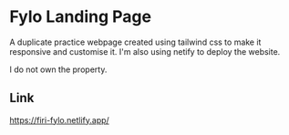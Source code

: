 
# Fylo Landing Page

A duplicate practice webpage created using tailwind css to make it responsive and customise it. I'm also using netify to deploy the website.

I do not own the property.

## Link
https://firi-fylo.netlify.app/